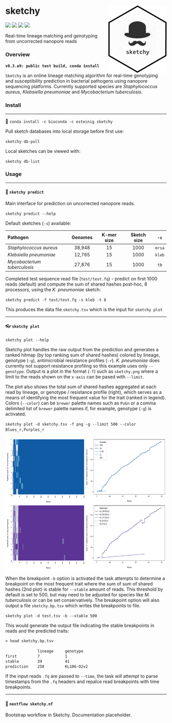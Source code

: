 # sketchy <a href='https://github.com/esteinig'><img src='img/logo.png' align="right" height="210" /></a>

![](https://img.shields.io/badge/version-alpha-red.svg)
![](https://img.shields.io/badge/lifecycle-maturing-blue.svg)
![](https://img.shields.io/badge/docs-github-green.svg)
![](https://img.shields.io/badge/BioRxiv-v1-orange.svg)

Real-time lineage matching and genotyping from uncorrected nanopore reads

### Overview

**`v0.3.a9: public test build, conda install`**

`Sketchy` is an online lineage matching algorithm for real-time genotyping and susceptibility prediction in bacterial pathogens using nanopore sequencing platforms. Currently supported species are *Staphylococcus aureus*,  *Klebsiella pneumoniae* and *Mycobacterium tuberculosis*.

### Install
---

:snake: `conda install -c bioconda -c esteinig sketchy`

Pull sketch databases into local storage before first use:

`sketchy db-pull`

Local sketches can be viewed with:

`sketchy db-list`

### Usage
---

#### :briefcase: `sketchy predict`

Main interface for prediction on uncorrected nanopore reads. 

`sketchy predict --help`

Default sketches (`-s`) available:

| Pathogen | Genomes | K-mer size | Sketch size | `-s` |
|  :---   |  :---:  |  :---:  |  :---:  |  :---:  |
| *Staphylococcus aureus* | 38,948  | 15  |  1000  |  `mrsa` |
| *Klebsiella pneumoniae* | 12,765  | 15  |  1000  |  `kleb` |
| *Mycobacterium tuberculosis* | 27,876  | 15  |  1000  | `tb` |

Completed test sequence read file (`test/test.fq`) - predict on first 1000 reads (default) and compute the sum of shared hashes post-hoc, 8 processors, using the *K. pneumoniae* sketch:

`sketchy predict -f test/test.fq -s kleb -t 8`

This produces the data file `sketchy.tsv` which is the input for `sketchy plot`

---

#### :eyeglasses: `sketchy plot`

`sketchy plot --help`

Sketchy plot handles the raw output from the prediction and generates a ranked hitmap (by top ranking sum of shared hashes) colored by lineage, genotype (`-g`), antimicrobial resistance profiles (`-r`). *K. pneumoniae* does currently not support resistance profiling so this example uses only `--genotype`. Output is a plot in the format (`-f`) such as `sketchy.png` where a limit to the reads shown on the `x-axis` can be pased with `--limit`. 

The plot also shows the total sum of shared hashes aggregated at each read by lineage, or genotype / resistance profile (right), which serves as a means of identifying the most frequent value for the trait (ranked in legend). Colors (`--color`) can be `brewer` palette names such as `PuGn` or a comma delimited list of `brewer` palette names if, for example, genotype (`-g`) is activated.

`sketchy plot -d sketchy.tsv -f png -g --limit 500 --color Blues_r,Purples_r`

<a href='https://github.com/esteinig'><img src='img/sketchy1.png' align="middle" height="420" /></a>

When the breakpoint `-b` option is activated the task attempts to determine a breakpoint on the most frequent trait where the sum of sum of shared hashes (2nd plot) is stable for `--stable` amount of reads. This threshold by default is set to 500, but may need to be adjusted for species like *M. tuberculosis* or can be set conservatively. The breakpoint option will also output a file `sketchy.bp.tsv` which writes the breakpoints to file.

`sketchy plot -d test.tsv -b --stable 500`

This would generate the output file indicating the stable breakpoints in reads and the predicted traits:

```
> head sketchy.bp.tsv

              lineage     genotype       
first         7           1
stable        39          41
prediction    258         KL106-O2v2
```

If the input reads `.fq` are passed to `--time`, the task will attempt to parse timestamps from the `.fq` headers and repalce read breakpoints with time breakpoints.

---

#### :closed_umbrella: `nextflow sketchy.nf`

Bootstrap workflow in Sketchy. Documentation placeholder.
